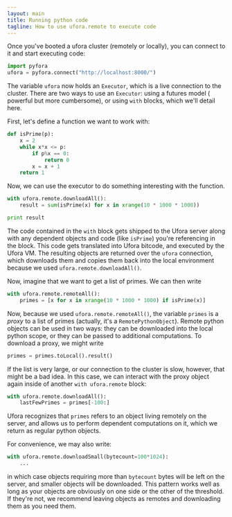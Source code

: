 ```yaml
---
layout: main
title: Running python code
tagline: How to use ufora.remote to execute code
---
```


Once you've booted a ufora cluster (remotely or locally), you can connect to it
and start executing code:

```py
import pyfora
ufora = pyfora.connect("http://localhost:8000/")
```

The variable `ufora` now holds an `Executor`, which is a live connection to
the cluster. There are two ways to use an `Executor`: using a futures model (
powerful but more cumbersome), or using `with` blocks, which we'll detail here.

First, let's define a function we want to work with:

```py
def isPrime(p):
    x = 2
    while x*x <= p:
        if p%x == 0:
            return 0
        x = x + 1
    return 1
```

Now, we can use the executor to do something interesting with the function.

```py
with ufora.remote.downloadAll():
    result = sum(isPrime(x) for x in xrange(10 * 1000 * 1000))

print result
```

The code contained in the `with` block gets shipped to the Ufora server along
with any dependent objects and code (like `isPrime`) you're referencing in the
block. This code gets translated into Ufora bitcode, and executed by the Ufora
VM. The resulting objects are returned over the `ufora` connection, which
downloads them and copies them back into the local environment because we used
`ufora.remote.downloadAll()`.

Now, imagine that we want to get a list of primes. We can then write

```py
with ufora.remote.remoteAll():
	primes = [x for x in xrange(10 * 1000 * 1000) if isPrime(x)]
```

Now, because we used `ufora.remote.remoteAll()`, the variable `primes` is a
_proxy_ to a list of primes (actually, it's a `RemotePythonObject`). Remote python
objects can be used in two ways: they can be downloaded into the local python
scope, or they can be passed to additional computations.  To download a proxy,
we might write

```py
primes = primes.toLocal().result()
```

If the list is very large, or our connection to the cluster is slow, however,
that might be a bad idea.  In this case, we can interact with the proxy object
again inside of another `with ufora.remote` block:

```py
with ufora.remote.downloadAll():
	lastFewPrimes = primes[-100:]
```

Ufora recognizes that `primes` refers to an object living remotely on the server,
and allows us to perform dependent computations on it, which we return as regular
python objects.

For convenience, we may also write:

```py
with ufora.remote.downloadSmall(bytecount=100*1024):
	...
```

in which case objects requiring more than `bytecount` bytes will be left on the
server, and smaller objects will be downloaded. This pattern works well as long as
your objects are obviously on one side or the other of the threshold. If they're
not, we recommend leaving objects as remotes and downloading them as you need them.
